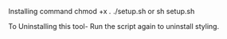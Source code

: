 Installing command 
chmod +x *.*
./setup.sh or sh setup.sh

To Uninstalling this tool-
Run the script again to uninstall styling.
